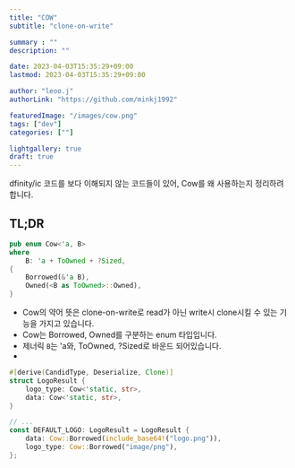 ```yaml
---
title: "COW"
subtitle: "clone-on-write"

summary : ""
description: ""

date: 2023-04-03T15:35:29+09:00
lastmod: 2023-04-03T15:35:29+09:00

author: "leoo.j"
authorLink: "https://github.com/minkj1992"

featuredImage: "/images/cow.png"
tags: ["dev"]
categories: [""]

lightgallery: true
draft: true
---
```


dfinity/ic 코드를 보다 이해되지 않는 코드들이 있어, Cow를 왜 사용하는지 정리하려 합니다.
<!--more-->

## TL;DR

```rs
pub enum Cow<'a, B>
where
    B: 'a + ToOwned + ?Sized,
{
    Borrowed(&'a B),
    Owned(<B as ToOwned>::Owned),
}
```

- Cow의 약어 뜻은 clone-on-write로 read가 아닌 write시 clone시킬 수 있는 기능을 가지고 있습니다.
- Cow는 Borrowed, Owned를 구분하는 enum 타입입니다. 
- 제너릭 `B`는 'a와, ToOwned, ?Sized로 바운드 되어있습니다.
- 



```rs
#[derive(CandidType, Deserialize, Clone)]
struct LogoResult {
    logo_type: Cow<'static, str>,
    data: Cow<'static, str>,
}

// ...
const DEFAULT_LOGO: LogoResult = LogoResult {
    data: Cow::Borrowed(include_base64!("logo.png")),
    logo_type: Cow::Borrowed("image/png"),
};

```